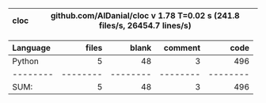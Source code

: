 cloc|github.com/AlDanial/cloc v 1.78  T=0.02 s (241.8 files/s, 26454.7 lines/s)
--- | ---

Language|files|blank|comment|code
:-------|-------:|-------:|-------:|-------:
Python|5|48|3|496
--------|--------|--------|--------|--------
SUM:|5|48|3|496

